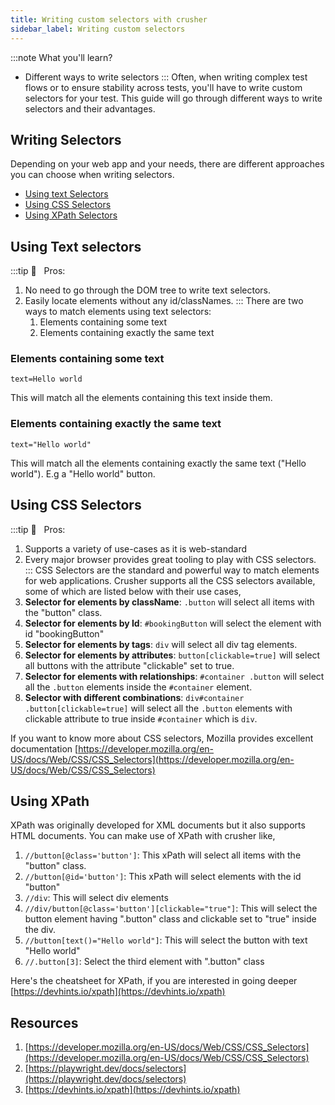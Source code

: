 ```yaml
---
title: Writing custom selectors with crusher
sidebar_label: Writing custom selectors
---
```


:::note What you'll learn?

- Different ways to write selectors
  :::
  Often, when writing complex test flows or to ensure stability across tests, you'll have to write custom selectors for your test. This guide will go through different ways to write selectors and their advantages.

## Writing Selectors

Depending on your web app and your needs, there are different approaches you can choose when writing selectors.

- [Using text Selectors](#using-text-selectors)
- [Using CSS Selectors](#using-css-selectors)
- [Using XPath Selectors](#using-xpath)

## Using Text selectors

:::tip 🦖 &nbsp;&nbsp;Pros:

1. No need to go through the DOM tree to write text selectors.
2. Easily locate elements without any id/classNames.
   :::
   There are two ways to match elements using text selectors:
   <ol style={{ paddingLeft: '45px' }}>
     <li>Elements containing some text</li>
     <li>Elements containing exactly the same text</li>
   </ol>

### Elements containing some text

```
text=Hello world
```

This will match all the elements containing this text inside them.

### Elements containing exactly the same text

```
text="Hello world"
```

This will match all the elements containing exactly the same text ("Hello world"). E.g a "Hello world" button.

## Using CSS Selectors

:::tip 🦖 &nbsp;&nbsp;Pros:

1. Supports a variety of use-cases as it is web-standard
2. Every major browser provides great tooling to play with CSS selectors.
   :::
   CSS Selectors are the standard and powerful way to match elements for web applications. Crusher supports all the CSS selectors available, some of which are listed below with their use cases,
3. **Selector for elements by className**: `.button` will select all items with the "button" class.
4. **Selector for elements by Id**: `#bookingButton` will select the element with id "bookingButton"
5. **Selector for elements by tags**: `div` will select all div tag elements.
6. **Selector for elements by attributes**: `button[clickable=true]` will select all buttons with the attribute "clickable" set to true.
7. **Selector for elements with relationships**: `#container .button` will select all the `.button` elements inside the `#container` element.
8. **Selector with different combinations**: `div#container .button[clickable=true]` will select all the `.button` elements with clickable attribute to true inside `#container` which is `div`.

If you want to know more about CSS selectors, Mozilla provides excellent documentation [https://developer.mozilla.org/en-US/docs/Web/CSS/CSS_Selectors](https://developer.mozilla.org/en-US/docs/Web/CSS/CSS_Selectors)

## Using XPath

XPath was originally developed for XML documents but it also supports HTML documents. You can make use of XPath with crusher like,

1. `//button[@class='button']`: This xPath will select all items with the "button" class.
2. `//button[@id='button']`: This xPath will select elements with the id "button"
3. `//div`: This will select div elements
4. `//div/button[@class='button'][clickable="true"]`: This will select the button element having ".button" class and clickable set to "true" inside the div.
5. `//button[text()="Hello world"]`: This will select the button with text "Hello world"
6. `//.button[3]`: Select the third element with ".button" class

Here's the cheatsheet for XPath, if you are interested in going deeper [https://devhints.io/xpath](https://devhints.io/xpath)

## Resources

1. [https://developer.mozilla.org/en-US/docs/Web/CSS/CSS_Selectors](https://developer.mozilla.org/en-US/docs/Web/CSS/CSS_Selectors)
2. [https://playwright.dev/docs/selectors](https://playwright.dev/docs/selectors)
3. [https://devhints.io/xpath](https://devhints.io/xpath)
